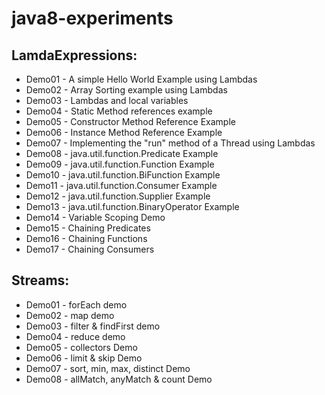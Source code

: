java8-experiments
=================

LamdaExpressions:
-----------------
* Demo01 - A simple Hello World Example using Lambdas
* Demo02 - Array Sorting example using Lambdas
* Demo03 - Lambdas and local variables
* Demo04 - Static Method references example
* Demo05 - Constructor Method Reference Example
* Demo06 - Instance Method Reference Example
* Demo07 - Implementing the "run" method of a Thread using Lambdas
* Demo08 - java.util.function.Predicate Example
* Demo09 - java.util.function.Function Example
* Demo10 - java.util.function.BiFunction Example
* Demo11 - java.util.function.Consumer Example
* Demo12 - java.util.function.Supplier Example
* Demo13 - java.util.function.BinaryOperator Example
* Demo14 - Variable Scoping Demo
* Demo15 - Chaining Predicates
* Demo16 - Chaining Functions
* Demo17 - Chaining Consumers


Streams:
--------
* Demo01 - forEach demo
* Demo02 - map demo
* Demo03 - filter & findFirst demo
* Demo04 - reduce demo
* Demo05 - collectors Demo
* Demo06 - limit & skip Demo
* Demo07 - sort, min, max, distinct Demo
* Demo08 - allMatch, anyMatch & count Demo
